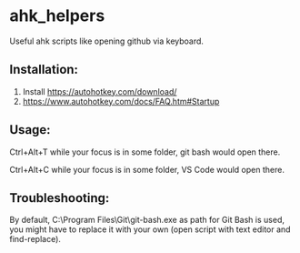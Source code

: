 # ahk_helpers
Useful ahk scripts like opening github via keyboard.

## Installation:
1) Install https://autohotkey.com/download/
2) https://www.autohotkey.com/docs/FAQ.htm#Startup

## Usage:
Ctrl+Alt+T while your focus is in some folder, git bash would open there.


Ctrl+Alt+C while your focus is in some folder, VS Code would open there.

## Troubleshooting:
By default, C:\Program Files\Git\git-bash.exe as path for Git Bash is used, you might have to replace it with your own (open script with text editor and find-replace).
